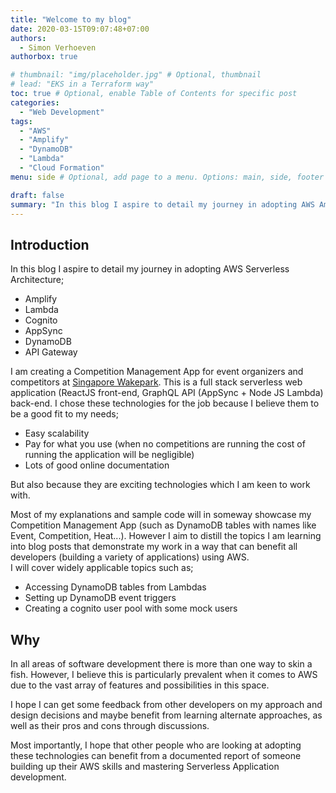 ```yaml
---
title: "Welcome to my blog"
date: 2020-03-15T09:07:48+07:00
authors:
  - Simon Verhoeven
authorbox: true

# thumbnail: "img/placeholder.jpg" # Optional, thumbnail
# lead: "EKS in a Terraform way"
toc: true # Optional, enable Table of Contents for specific post
categories:
  - "Web Development"
tags:
  - "AWS"
  - "Amplify"
  - "DynamoDB"
  - "Lambda"
  - "Cloud Formation"
menu: side # Optional, add page to a menu. Options: main, side, footer

draft: false
summary: "In this blog I aspire to detail my journey in adopting AWS Amplify, Cognito, AppSync and DynamoDb."
---
```


## Introduction

In this blog I aspire to detail my journey in adopting AWS Serverless Architecture;

- Amplify
- Lambda
- Cognito
- AppSync
- DynamoDB
- API Gateway

I am creating a Competition Management App for event organizers and competitors at [Singapore Wakepark](http://www.singaporewakepark.com/home/). This is a full stack serverless web application (ReactJS front-end, GraphQL API (AppSync + Node JS Lambda) back-end. I chose these technologies for the job because I believe them to be a good fit to my needs;

- Easy scalability
- Pay for what you use (when no competitions are running the cost of running the application will be negligible)
- Lots of good online documentation

But also because they are exciting technologies which I am keen to work with.

Most of my explanations and sample code will in someway showcase my Competition Management App (such as DynamoDB tables with names like Event, Competition, Heat...). However I aim to distill the topics I am learning into blog posts that demonstrate my work in a way that can benefit all developers (building a variety of applications) using AWS. \
I will cover widely applicable topics such as;

- Accessing DynamoDB tables from Lambdas
- Setting up DynamoDB event triggers
- Creating a cognito user pool with some mock users

## Why

In all areas of software development there is more than one way to skin a fish. However, I believe this is particularly prevalent when it comes to AWS due to the vast array of features and possibilities in this space.

I hope I can get some feedback from other developers on my approach and design decisions and maybe benefit from learning alternate approaches, as well as their pros and cons through discussions.

Most importantly, I hope that other people who are looking at adopting these technologies can benefit from a documented report of someone building up their AWS skills and mastering Serverless Application development.